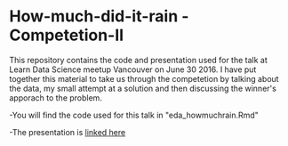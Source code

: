 # How-much-did-it-rain - Competetion-II

This repository contains the code and presentation used for the talk at Learn Data Science meetup Vancouver on June 30 2016.
I have put together this material to take us through the competetion by talking about the data, my small attempt at a solution and then discussing the winner's apporach to the problem. 

-You will find the code used for this talk in "eda_howmuchrain.Rmd"

-The presentation is [linked here](http://kpdir.github.io/how_much_did_it_rain/EDA/eda_howmuchrain.html)
